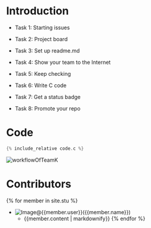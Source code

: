 # Introduction

- Task 1: Starting issues

- Task 2: Project board

- Task 3: Set up readme.md

- Task 4: Show your team to the Internet

- Task 5: Keep checking

- Task 6: Write C code

- Task 7: Get a status badge

- Task 8: Promote your repo

# Code

```c
{% include_relative code.c %}
```
![workflowOfTeamK](https://github.com/csci3251-2020/project-team-k/workflows/workflowOfTeamK/badge.svg)

# Contributors

{% for member in site.stu %}
-   ![Image]({{member.image}})@{{member.user}}({{member.name}})
    -   {{member.content | markdownify}}
{% endfor %}
 

